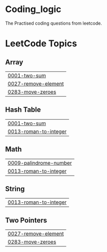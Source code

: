# Coding_logic
The Practised coding questions from leetcode.

<!---LeetCode Topics Start-->
# LeetCode Topics
## Array
|  |
| ------- |
| [0001-two-sum](https://github.com/LikhithGowdaHN/Coding_logic/tree/master/0001-two-sum) |
| [0027-remove-element](https://github.com/LikhithGowdaHN/Coding_logic/tree/master/0027-remove-element) |
| [0283-move-zeroes](https://github.com/LikhithGowdaHN/Coding_logic/tree/master/0283-move-zeroes) |
## Hash Table
|  |
| ------- |
| [0001-two-sum](https://github.com/LikhithGowdaHN/Coding_logic/tree/master/0001-two-sum) |
| [0013-roman-to-integer](https://github.com/LikhithGowdaHN/Coding_logic/tree/master/0013-roman-to-integer) |
## Math
|  |
| ------- |
| [0009-palindrome-number](https://github.com/LikhithGowdaHN/Coding_logic/tree/master/0009-palindrome-number) |
| [0013-roman-to-integer](https://github.com/LikhithGowdaHN/Coding_logic/tree/master/0013-roman-to-integer) |
## String
|  |
| ------- |
| [0013-roman-to-integer](https://github.com/LikhithGowdaHN/Coding_logic/tree/master/0013-roman-to-integer) |
## Two Pointers
|  |
| ------- |
| [0027-remove-element](https://github.com/LikhithGowdaHN/Coding_logic/tree/master/0027-remove-element) |
| [0283-move-zeroes](https://github.com/LikhithGowdaHN/Coding_logic/tree/master/0283-move-zeroes) |
<!---LeetCode Topics End-->